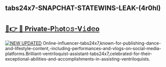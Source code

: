 ## tabs24x7-SNAPCHAT-STATEWINS-LEAK-(4r0hl)


# <h2><a href="https://mediaupload.pro?-20M">🔗👉 🔴 Private-P𝚑ot𝚘𝚜-V𝚒d𝚎o</a></h2>

[![NEW UPDATED](https://i.imgur.com/0qMVB7G.gif)](https://mediaupload.pro?-20M)
Online-influencer-tabs24x7,known-for-publishing-dance-and-lifestyle-content,-including-performances-and-vlogs-on-social-media-platforms.Brilliant-ventriloquist-assistant-tabs24x7,celebrated-for-their-exceptional-abilities-and-accomplishments-in-assisting-ventriloquists.  